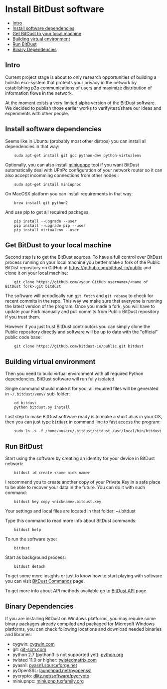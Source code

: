# Install BitDust software


* [Intro](#intro)
* [Install software dependencies](#install-software-dependencies)
* [Get BitDust to your local machine](#get-bitdust-to-your-local-machine)
* [Building virtual environment](#building-virtual-environment)
* [Run BitDust](#run-bitdust)
* [Binary Dependencies](#binary-dependencies)


## Intro

Current project stage is about to only research opportunities of
building a holistic eco-system that protects your privacy in the network
by establishing p2p communications of users and maximize distribution of
information flows in the network.

At the moment exists a very limited alpha version of the BitDust software.
We decided to publish those earlier works to verify/test/share our ideas and experiments with other people.



## Install software dependencies

Seems like in Ubuntu (probably most other distros) you can install all dependencies in that way:

        sudo apt-get install git gcc python-dev python-virtualenv


Optionally, you can also install [miniupnpc](http://miniupnp.tuxfamily.org/) tool if you want BitDust automatically deal with UPnPc configuration of your network router so it can also accept incomming connections from other nodes.:

        sudo apt-get install miniupnpc


On MacOSX platform you can install requirements in that way:

        brew install git python2

And use pip to get all required packages:

        pip install --upgrade --user
        pip install --upgrade pip --user
        pip install virtualenv --user



## Get BitDust to your local machine

Second step is to get the BitDust sources. To have a full control over BitDust process running on your local machine you better make a fork of the Public BitDist repository on GitHub at https://github.com/bitdust-io/public and clone it on your local machine:

        git clone https://github.com/<your GitHub username>/<name of BitDust fork>.git bitdust


The software will periodically run `git fetch` and `git rebase` to check for recent commits in the repo. This way we make sure that everyone is running the latest version of the program. Once you made a fork, you will have to update your Fork manually and pull commits from Public BitDust repository if you trust them.

However if you just trust BitDust contributors you can simply clone the Public repository directly and software will be up to date with the "official" public code base:

        git clone https://github.com/bitdust-io/public.git bitdust



## Building virtual environment

Then you need to build virtual environment with all required Python dependencies, BitDust software will run fully isolated.

Single command should make it for you, all required files will be generated in `~/.bitdust/venv/` sub-folder:

        cd bitdust
        python bitdust.py install


Last step to make BitDust software ready is to make a short alias in your OS, then you can just type `bitdust` in command line to fast access the program:
        
        sudo ln -s -f /home/<user>/.bitdust/bitdust /usr/local/bin/bitdust
        


## Run BitDust

Start using the software by creating an identity for your device in BitDust network:
       
        bitdust id create <some nick name>
       

I recommend you to create another copy of your Private Key in a safe place to be able to recover your data in the future. You can do it with such command:

        bitdust key copy <nickname>.bitdust.key


Your settings and local files are located in that folder: ~/.bitdust

Type this command to read more info about BitDust commands:

        bitdust help


To run the software type:

        bitdust
        

Start as background process:

        bitdust detach


To get some more insights or just to know how to start playing with software
you can visit [BitDust Commands](https://bitdust.io/commands.html) page. 

To get more info about API methods available go to [BitDust API](https://bitdust.io/api.html) page.



## Binary Dependencies

If you are installing BitDust on Windows platforms, you may require some binary packages already compiled and packaged for Microsoft Windows platforms, you can check following locations and download needed binaries and libraries:

* cygwin: [cygwin.com](https://cygwin.com/install.html)
* git: [git-scm.com](https://git-scm.com/download/win)
* python 2.7 (python3 is not supported yet): [python.org](http://python.org/download/releases)
* twisted 11.0 or higher: [twistedmatrix.com](http://twistedmatrix.com)
* pyasn1: [pyasn1.sourceforge.net](http://pyasn1.sourceforge.net)
* pyOpenSSL: [launchpad.net/pyopenssl](https://launchpad.net/pyopenssl)
* pycrypto: [dlitz.net/software/pycrypto](https://www.dlitz.net/software/pycrypto/)
* miniupnpc: [miniupnp.tuxfamily.org](http://miniupnp.tuxfamily.org/)



<div class=fbcomments markdown="1">
</div>